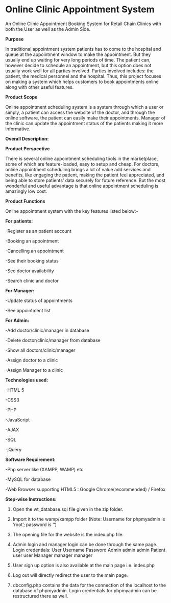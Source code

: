# Online Clinic Appointment System

An Online Clinic Appointment Booking System for Retail Chain Clinics with both the User as well as the Admin Side.

**Purpose**

In traditional appointment system patients has to come to the hospital and queue at the appointment window to make the appointment. But they usually end up waiting for very long periods of time. The patient can, however decide to schedule an appointment, but this option does not usually work well for all parties involved. Parties involved includes: the patient, the medical personnel and the hospital. Thus, this project focuses on making a system which helps customers to book appointments online along with other useful features.

**Product Scope**

Online appointment scheduling system is a system through which a user or simply, a patient can access the website of the doctor, and through the online software, the patient can easily make their appointments. Manager of the clinic can update the appointment status of the patients making it more informative.

**Overall Description:**

**Product Perspective**

There is several online appointment scheduling tools in the marketplace, some of which are feature-loaded, easy to setup and cheap. For doctors, online appointment scheduling brings a lot of value add services and benefits, like engaging the patient, making the patient feel appreciated, and being able to store patients’ data securely for future reference. But the most wonderful and useful advantage is that online appointment scheduling is amazingly low cost.

**Product Functions**

Online appointment system with the key features listed below:-

**For patients:**

-Register as an patient account

-Booking an appointment

-Cancelling an appointment

-See their booking status

-See doctor availability

-Search clinic and doctor

**For Manager:**

-Update status of appointments

-See appointment list

**For Admin:**

-Add doctor/clinic/manager in database

-Delete doctor/clinic/manager from database

-Show all doctors/clinic/manager

-Assign doctor to a clinic

-Assign Manager to a clinic

**Technologies used:**

-HTML 5

-CSS3

-PHP

-JavaScript

-AJAX

-SQL

-jQuery

**Software Requirement:**

-Php server like (XAMPP, WAMP) etc.

-MySQL for database

-Web Browser supporting HTML5 : Google Chrome(recommended) / Firefox

**Step-wise Instructions:**

1. Open the wt_database.sql file given in the zip folder.

2. Import it to the wamp/xampp folder (Note: Username for phpmyadmin is ‘root’; password is ‘’)

3. The opening file for the website is the index.php file.

4. Admin login and manager login can be done through the same page. Login credentials: User Username Password Admin admin admin Patient user user Manager manager manager

5. User sign up option is also available at the main page i.e. index.php

6. Log out will directly redirect the user to the main page.

7. dbconfig.php contains the data for the connection of the localhost to the database of phpmyadmin. Login credentials for phpmyadmin can be restructured there as well.
